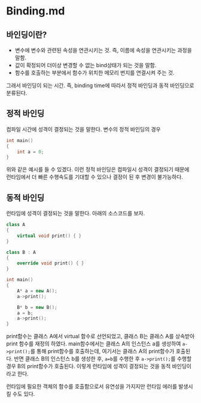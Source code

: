 # Binding.md

## 바인딩이란?

* 변수에 변수와 관련된 속성을 연관시키는 것. 즉, 이름에 속성을 연관시키는 과정을 말함.
* 값이 확정되어 더이상 변경할 수 없는 bind상태가 되는 것을 말함.
* 함수를 호출하는 부분에서 함수가 위치한 메모리 번지를 연결시켜 주는 것.

그래서 바인딩이 되는 시간. 즉, binding time에 따라서 정적 바인딩과 동적 바인딩으로 분류된다.

## 정적 바인딩

컴파일 시간에 성격이 결정되는 것을 말한다. 변수의 정적 바인딩의 경우

```cpp
int main()
{
	int a = 0;
}
```

위와 같은 예시를 들 수 있겠다. 이런 정적 바인딩은 컴파일시 성격이 결정되기 때문에 런타임에서 더 빠른 수행속도를 기대할 수 있으나 결정이 된 후 변경이 불가능하다.

## 동적 바인딩

런타임에 성격이 결정되는 것을 말한다. 아래의 소스코드를 보자.

```cpp
class A
{
	virtual void print() { }
}

class B : A
{
	override void print() { }
}

int main()
{
	A* a = new A();
	a->print();

	B* b = new B();
	a = b;
	a->print();
}

```

print함수는 클래스 A에서 virtual 함수로 선언되었고, 클래스 B는 클래스 A를 상속받아 print 함수를 재정의 하였다. main함수에서는 클래스 A의 인스턴스 a를 생성하여 `a->print();`를 통해 print함수를 호출하는데, 여기서는 클래스 A의 print함수가 호출된다. 반면 클래스 B의 인스턴스 b를 생성한 후, `a=b`를 수행한 후 `a->print();`를 수행할 경우 B의 print함수가 호출된다. 이렇게 런타임에 성격이 결정되는 것을 동적 바인딩이라고 한다.

런타임에 필요한 객체의 함수를 호출함으로서 유연성을 가지지만 런타임 에러를 발생시킬 수도 있다.
